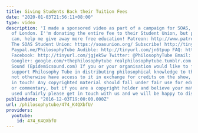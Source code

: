```yaml
---
title: Giving Students Back their Tuition Fees
date: "2020-01-03T21:56:11+08:00"
type: video
description: 'I made a sponsored video as part of a campaign for SOAS, University
  of London. I''m donating the entire fee to their Student Union, but please, if you
  can, help me give away more free education! Patreon: http://www.patreon.com/PhilosophyTube
  The SOAS Student Union: https://soasunion.org/ Subscribe! http://tinyurl.com/pr99a46
  Paypal.me/PhilosophyTube Audible: http://tinyurl.com/jn6tpup FAQ: http://tinyurl.com/j8bo4gb
  Facebook: http://tinyurl.com/jgjek5w Twitter: @PhilosophyTube Email: ollysphilosophychannel@gmail.com
  Google+: google.com/+thephilosophytube realphilosophytube.tumblr.com Music by Epidemic
  Sound (Epidemicsound.com) If you or your organisation would like to financially
  support Philosophy Tube in distributing philosophical knowledge to those who might
  not otherwise have access to it in exchange for credits on the show, please get
  in touch! Any copyrighted material should fall under fair use for educational purposes
  or commentary, but if you are a copyright holder and believe your material has been
  used unfairly please get in touch with us and we will be happy to discuss it.'
publishdate: "2016-12-03T19:00:00.000Z"
url: /philosophytube/474_K4QXbfU/
providers:
  youtube:
    id: 474_K4QXbfU
---
```


